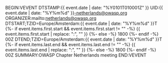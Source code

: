 BEGIN:VEVENT
DTSTAMP:{{ event.date | date: "%Y0101T010001Z" }}
UID:{{ event.date | date: "%Y%m%d" }}-netherlands@owasp.org
ORGANIZER:mailto:netherlands@owasp.org
DTSTART;TZID=Europe/Amsterdam:{{ event.date | date: "%Y%m%d" }}T
{%- if event.items.first.start && event.items.first.start != "" -%}
  {{ event.items.first.start | replace: ":", "" }}
{%- else -%}
  1800
{%- endif -%}
00Z
DTEND;TZID=Europe/Amsterdam:{{ event.date | date: "%Y%m%d" }}T
{%- if event.items.last.end && event.items.last.end != "" -%}
  {{ event.items.last.end | replace: ":", "" }}
{%- else -%}
  1800
{%- endif -%}
00Z
SUMMARY:OWASP Chapter Netherlands meeting
END:VEVENT
